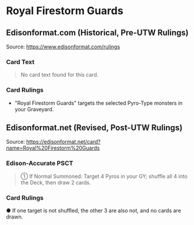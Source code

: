 # Royal Firestorm Guards

## Edisonformat.com (Historical, Pre-UTW Rulings)

Source: https://www.edisonformat.com/rulings

### Card Text

> No card text found for this card.

### Card Rulings

*   "Royal Firestorm Guards" targets the selected Pyro-Type monsters in your Graveyard.

## Edisonformat.net (Revised, Post-UTW Rulings)

Source: https://edisonformat.net/card?name=Royal%20Firestorm%20Guards

### Edison-Accurate PSCT

> ① If Normal Summoned: Target 4 Pyros in your GY; shuffle all 4 into the Deck, then draw 2 cards.

### Card Rulings

● If one target is not shuffled, the other 3 are also not, and no cards are drawn.
            